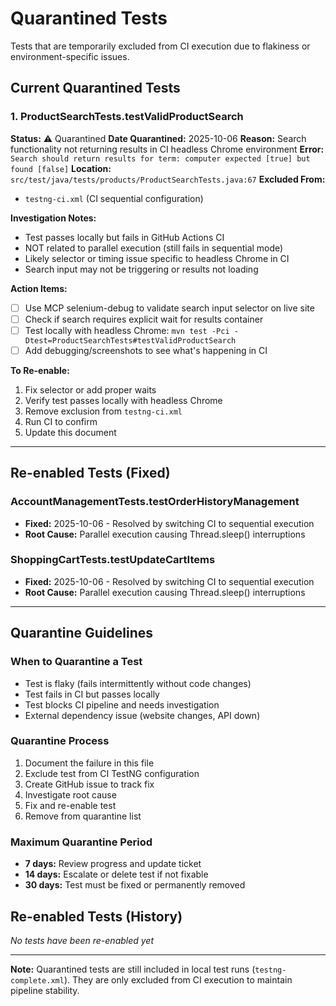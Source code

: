 # Quarantined Tests

Tests that are temporarily excluded from CI execution due to flakiness or environment-specific issues.

## Current Quarantined Tests

### 1. ProductSearchTests.testValidProductSearch

**Status:** ⚠️ Quarantined
**Date Quarantined:** 2025-10-06
**Reason:** Search functionality not returning results in CI headless Chrome environment
**Error:** `Search should return results for term: computer expected [true] but found [false]`
**Location:** `src/test/java/tests/products/ProductSearchTests.java:67`
**Excluded From:**
- `testng-ci.xml` (CI sequential configuration)

**Investigation Notes:**
- Test passes locally but fails in GitHub Actions CI
- NOT related to parallel execution (still fails in sequential mode)
- Likely selector or timing issue specific to headless Chrome in CI
- Search input may not be triggering or results not loading

**Action Items:**
- [ ] Use MCP selenium-debug to validate search input selector on live site
- [ ] Check if search requires explicit wait for results container
- [ ] Test locally with headless Chrome: `mvn test -Pci -Dtest=ProductSearchTests#testValidProductSearch`
- [ ] Add debugging/screenshots to see what's happening in CI

**To Re-enable:**
1. Fix selector or add proper waits
2. Verify test passes locally with headless Chrome
3. Remove exclusion from `testng-ci.xml`
4. Run CI to confirm
5. Update this document

---

## Re-enabled Tests (Fixed)

### AccountManagementTests.testOrderHistoryManagement
- **Fixed:** 2025-10-06 - Resolved by switching CI to sequential execution
- **Root Cause:** Parallel execution causing Thread.sleep() interruptions

### ShoppingCartTests.testUpdateCartItems
- **Fixed:** 2025-10-06 - Resolved by switching CI to sequential execution
- **Root Cause:** Parallel execution causing Thread.sleep() interruptions

---

## Quarantine Guidelines

### When to Quarantine a Test
- Test is flaky (fails intermittently without code changes)
- Test fails in CI but passes locally
- Test blocks CI pipeline and needs investigation
- External dependency issue (website changes, API down)

### Quarantine Process
1. Document the failure in this file
2. Exclude test from CI TestNG configuration
3. Create GitHub issue to track fix
4. Investigate root cause
5. Fix and re-enable test
6. Remove from quarantine list

### Maximum Quarantine Period
- **7 days:** Review progress and update ticket
- **14 days:** Escalate or delete test if not fixable
- **30 days:** Test must be fixed or permanently removed

## Re-enabled Tests (History)

_No tests have been re-enabled yet_

---

**Note:** Quarantined tests are still included in local test runs (`testng-complete.xml`). They are only excluded from CI execution to maintain pipeline stability.

